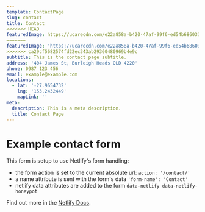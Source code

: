 ```yaml
---
template: ContactPage
slug: contact
title: Contact
<<<<<<< HEAD
featuredImage: https://ucarecdn.com/e22a858a-b420-47af-99f6-ed54b6860333/
=======
featuredImage: 'https://ucarecdn.com/e22a858a-b420-47af-99f6-ed54b6860333/'
>>>>>>> ca29cf5682574fd22ec343ab29360480969b4e9c
subtitle: This is the contact page subtitle.
address: '404 James St, Burleigh Heads QLD 4220'
phone: 0987 123 456
email: example@example.com
locations:
  - lat: '-27.9654732'
    lng: '153.2432449'
    mapLink: ''
meta:
  description: This is a meta description.
  title: Contact Page
---
```


# Example contact form

This form is setup to use Netlify's form handling:

- the form action is set to the current absolute url: `action: '/contact/'`
- a name attribute is sent with the form's data `'form-name': 'Contact'`
- netlify data attributes are added to the form `data-netlify data-netlify-honeypot`

Find out more in the [Netlify Docs](https://www.netlify.com/docs/form-handling/).
